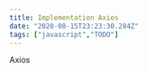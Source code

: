 ```yaml
---
title: Implementation Axios
date: "2020-08-15T23:23:30.284Z"
tags: ["javascript","TODO"]
---
```


Axios